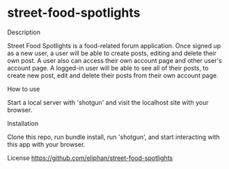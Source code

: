 # street-food-spotlights

Description

Street Food Spotlights is a food-related forum application. Once signed up as a new user, a user will be able to create posts, editing and delete their own post. A user also can access their own account page and other user's account page. A logged-in user will be able to see all of their posts, to create new post, edit and delete their posts from their own account page.

How to use

Start a local server with 'shotgun' and visit the localhost site with your browser. 

Installation

Clone this repo, run bundle install, run 'shotgun', and start interacting with this app with your browser.

License https://github.com/eliphan/street-food-spotlights
